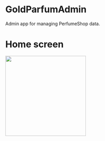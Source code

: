 # GoldParfumAdmin
Admin app for managing PerfumeShop data.


# Home screen

[<img src="image.png" width="250"/>](https://github.com/petya3000/GoldParfumAdmin/assets/99812822/34bf687a-6d0c-4d48-8ff4-e719002ef370)


